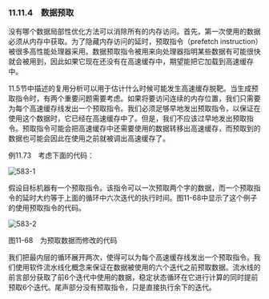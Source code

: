 ### 11.11.4　数据预取

没有哪个数据局部性优化方法可以消除所有的内存访问。首先，第一次使用的数据必须从内存中获取。为了隐藏内存访问的延时，预取指令（prefetch instruction）被很多高性能处理器采用。数据预取指令被用来向处理器指明某些数据有可能很快就会被用到，因此如果它现在还没有在高速缓存中，期望能把它加载到高速缓存中。

11.5节中描述的复用分析可以用于估计什么时候可能发生高速缓存脱靶。当生成预取指令时，有两个重要问题需要考虑。如果将要访问连续的内存位置，我们只需要为每个高速缓存线发出一个预取指令。我们必须足够早地发出预取指令，以保证在使用这个数据时，它已经在高速缓存中了。但是，我们不应该过早地发出预取指令。预取指令可能会把高速缓存中还需要使用的数据转移出高速缓存，而预取到的数据也可能会因此在使用之前就被调出高速缓存了。

例11.73　考虑下面的代码：

![583-1](../Images/image05047.jpeg)

假设目标机器有一个预取指令。该指令可以一次预取两个字的数据，而一个预取指令的延时大约等于上面的循环中六次迭代的执行时间。图11-68中显示了这个例子的使用预取指令的代码。

![583-2](../Images/image05048.jpeg)

图11-68　为预取数据而修改的代码

我们把最内层的循环展开两次，使得可以为每个高速缓存线发出一个预取指令。我们使用软件流水线化概念来保证在数据被使用的六个迭代之前预取数据。流水线的前言部分获取了前6个迭代中使用的数据，稳定状态循环在它进行计算的同时提前预取6个迭代。尾声部分没有预取指令，只是直接执行余下的迭代。
